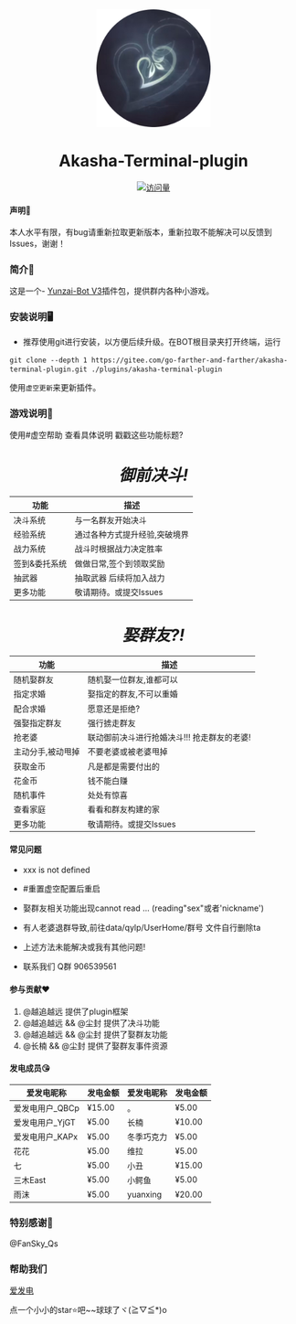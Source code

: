 <link rel="stylesheet" type="text/css" href="readme.css">

<div align="center">

<img width="200" class="logo" src="resources/虚空终端.png">

<h1 align="center" class="标题">Akasha-Terminal-plugin</h1>

[![访问量](https://profile-counter.glitch.me/akasha-terminal-plugin/count.svg)](https://gitee.com/go-farther-and-farther/akasha-terminal-plugin)
</div>


#### 声明📣
本人水平有限，有bug请重新拉取更新版本，重新拉取不能解决可以反馈到Issues，谢谢！

### 简介📖

这是一个- [Yunzai-Bot V3](https://github.com/Le-niao/Yunzai-Bot)插件包，提供群内各种小游戏。

### 安装说明🖥️

- 推荐使用git进行安装，以方便后续升级。在BOT根目录夹打开终端，运行

```base
git clone --depth 1 https://gitee.com/go-farther-and-farther/akasha-terminal-plugin.git ./plugins/akasha-terminal-plugin
```

使用`虚空更新`来更新插件。

### 游戏说明🌈
使用#虚空帮助 查看具体说明
戳戳这些功能标题?
<h1 align="center" class="决斗"><i>御前决斗!</i></h1>
<div align="center" class="a">

|功能   |描述   |
|---|---|
|决斗系统   |与一名群友开始决斗     |
|经验系统   |通过各种方式提升经验,突破境界   |
|战力系统   |战斗时根据战力决定胜率   |
|签到&委托系统   |做做日常,签个到领取奖励   |
|抽武器   |抽取武器 后续将加入战力   |
|更多功能   |敬请期待。或提交Issues   |

</div>
<h1 align="center" class="群友老婆"><i>娶群友?!</i></h1>
<div align="center" class="b">

|功能   |描述   |
|---|---|
|随机娶群友   |随机娶一位群友,谁都可以   |
|指定求婚   |娶指定的群友,不可以重婚   |
|配合求婚   |愿意还是拒绝?   |
|强娶指定群友   |强行掳走群友   |
|抢老婆   |联动御前决斗进行抢婚决斗!!! 抢走群友的老婆!   |
|主动分手,被动甩掉   |不要老婆或被老婆甩掉   |
|获取金币   |凡是都是需要付出的   |
|花金币   |钱不能白赚   |
|随机事件   |处处有惊喜   |
|查看家庭   |看看和群友构建的家   |
|更多功能   |敬请期待。或提交Issues   |

</div>

#### 常见问题
  - xxx is not defined
  - #重置虚空配置后重启

  - 娶群友相关功能出现cannot read ... (reading"sex"或者'nickname')
  - 有人老婆退群导致,前往data/qylp/UserHome/群号 文件自行删除ta

  - 上述方法未能解决或我有其他问题!
  - 联系我们 Q群 906539561
#### 参与贡献❤️

1.  @越追越远 提供了plugin框架
2.  @越追越远 && @尘封 提供了决斗功能
3.  @越追越远 && @尘封 提供了娶群友功能
4.  @长楠 && @尘封 提供了娶群友事件资源

#### 发电成员😘
|爱发电昵称   |发电金额   |爱发电昵称   |发电金额   |
|---|---|---|---|
|爱发电用户_QBCp   |¥15.00   |。   |¥5.00   |
|爱发电用户_YjGT   |¥5.00   |长楠   |¥10.00   |
|爱发电用户_KAPx   |¥5.00   |冬季巧克力   |¥5.00   |
|花花   |¥5.00   |维拉   |¥5.00   |
|七   |¥5.00   |小丑   |¥15.00   |
|三木East   |¥5.00   |小鳄鱼   |¥5.00   |
|雨沫   |¥5.00   |yuanxing   |¥20.00   |

### 特别感谢🌱

@FanSky_Qs

### 帮助我们
[爱发电](https://afdian.net/a/akasha667)

点一个小小的star⭐吧~~球球了ヾ(≧▽≦*)o

